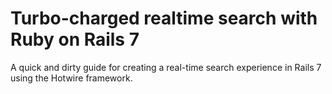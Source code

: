 # Turbo-charged realtime search with Ruby on Rails 7

A quick and dirty guide for creating a real-time search experience in Rails 7 using the Hotwire framework.
